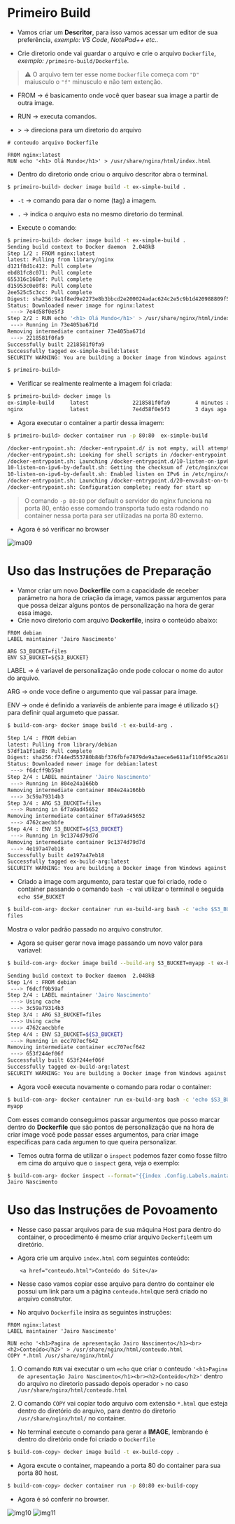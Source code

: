# Primeiro **Build**

* Vamos criar um **Descritor**, para isso vamos acessar um editor de sua preferência, *exemplo:* *VS Code*, *NotePad++* *etc..*

* Crie diretorio onde vai guardar o arquivo e crie o arquivo `Dockerfile`, *exemplo:* `/primeiro-build/Dockerfile`.

> ⚠️ O arquivo tem ter esse nome `Dockerfile` começa com `"D"` maiusculo o `"f"` minusculo e não tem extenção.


* FROM &rarr; é basicamento onde você quer basear sua image a partir de outra image.

* RUN &rarr; executa comandos.
* \> &rarr; direciona para um diretorio do arquivo

```text
# conteudo arquivo Dockerfile

FROM nginx:latest
RUN echo '<h1> Olá Mundo</h1>' > /usr/share/nginx/html/index.html

```

* Dentro do diretorio onde criou o arquivo descritor abra o terminal.

```bash
$ primeiro-build> docker image build -t ex-simple-build .
```
* `-t`  &rarr; comando para dar o nome (tag) a imagem.

* **`.`**  &rarr; indica o arquivo esta no mesmo diretorio do terminal.

* Execute o comando: 
```bash
$ primeiro-build> docker image build -t ex-simple-build .
Sending build context to Docker daemon  2.048kB
Step 1/2 : FROM nginx:latest
latest: Pulling from library/nginx
d121f8d1c412: Pull complete
ebd81fc8c071: Pull complete
655316c160af: Pull complete
d15953c0e0f8: Pull complete
2ee525c5c3cc: Pull complete
Digest: sha256:9a1f8ed9e2273e8b3bbcd2e200024adac624c2e5c9b1d420988809f5c0c41a5e
Status: Downloaded newer image for nginx:latest
 ---> 7e4d58f0e5f3
Step 2/2 : RUN echo '<h1> Olá Mundo</h1>' > /usr/share/nginx/html/index.html
 ---> Running in 73e405ba671d
Removing intermediate container 73e405ba671d
 ---> 2218581f0fa9
Successfully built 2218581f0fa9
Successfully tagged ex-simple-build:latest
SECURITY WARNING: You are building a Docker image from Windows against a non-Windows Docker host. All files and directories added to build context will have '-rwxr-xr-x' permissions. It is recommended to double check and reset permissions for sensitive files and directories.

$ primeiro-build>
```

* Verificar se realmente realmente a imagem foi criada:

```bash
$ primeiro-build> docker image ls
ex-simple-build     latest              2218581f0fa9        4 minutes ago       133MB
nginx               latest              7e4d58f0e5f3        3 days ago          133MB

```

* Agora executar o container a partir dessa imagem:

```bash
$ primeiro-build> docker container run -p 80:80  ex-simple-build

/docker-entrypoint.sh: /docker-entrypoint.d/ is not empty, will attempt to perform configuration
/docker-entrypoint.sh: Looking for shell scripts in /docker-entrypoint.d/
/docker-entrypoint.sh: Launching /docker-entrypoint.d/10-listen-on-ipv6-by-default.sh
10-listen-on-ipv6-by-default.sh: Getting the checksum of /etc/nginx/conf.d/default.conf
10-listen-on-ipv6-by-default.sh: Enabled listen on IPv6 in /etc/nginx/conf.d/default.conf
/docker-entrypoint.sh: Launching /docker-entrypoint.d/20-envsubst-on-templates.sh
/docker-entrypoint.sh: Configuration complete; ready for start up
```

> O comando `-p 80:80` por default o servidor do nginx funciona na porta 80, então esse comando transporta tudo esta rodando no container nessa porta para ser utilizadas na porta 80 externo.

* Agora é só verificar no browser

![ima09](img/img09.PNG)

# Uso das Instruções de Preparação

* Vamor criar um novo **Dockerfile** com a capacidade de receber parâmetro na hora de criação da image, vamos passar argumentos para que possa deizar alguns pontos de personalização na hora de gerar essa image.
* Crie novo diretorio com arquivo **Dockerfile**, insira o conteúdo abaixo:

```Text
FROM debian
LABEL maintainer 'Jairo Nascimento'

ARG S3_BUCKET=files
ENV S3_BUCKET=${S3_BUCKET}
```
LABEL &rarr; é variavel de personalização onde pode colocar o nome do autor do arquivo.

ARG &rarr; onde voce define o argumento que vai passar para image.

ENV &rarr; onde é definido a variavéis de anbiente para image é utilizado `${}` para definir qual argumeto que passar.

```bash
$ build-com-arg> docker image build -t ex-build-arg .

Step 1/4 : FROM debian
latest: Pulling from library/debian
57df1a1f1ad8: Pull complete
Digest: sha256:f744ed553780b84bf376fbfe7879de9a3aece6e611af110f95ca26188cf85cb6
Status: Downloaded newer image for debian:latest
 ---> f6dcff9b59af
Step 2/4 : LABEL maintainer 'Jairo Nascimento'
 ---> Running in 804e24a166bb
Removing intermediate container 804e24a166bb
 ---> 3c59a79314b3
Step 3/4 : ARG S3_BUCKET=files
 ---> Running in 6f7a9ad45652
Removing intermediate container 6f7a9ad45652
 ---> 4762caecbbfe
Step 4/4 : ENV S3_BUCKET=${S3_BUCKET}
 ---> Running in 9c1374d79d7d
Removing intermediate container 9c1374d79d7d
 ---> 4e197a47eb18
Successfully built 4e197a47eb18
Successfully tagged ex-build-arg:latest
SECURITY WARNING: You are building a Docker image from Windows against a non-Windows Docker host. All files and directories added to build context will have '-rwxr-xr-x' permissions. It is recommended to double check and reset permissions for sensitive files and directories.
```
* Criado a image com argumento, para testar que foi criado, rode o container passando o comando `bash -c` vai utilizar o terminal e seguida `echo $S#_BUCKET`

```bash
$ build-com-arg> docker container run ex-build-arg bash -c 'echo $S3_BUCKET'
files
```
Mostra o valor padrão passado no arquivo construtor.

* Agora se quiser gerar nova image passando um novo valor para variavel:

```bash
$ build-com-arg> docker image build --build-arg S3_BUCKET=myapp -t ex-build-arg .

Sending build context to Docker daemon  2.048kB
Step 1/4 : FROM debian
 ---> f6dcff9b59af
Step 2/4 : LABEL maintainer 'Jairo Nascimento'
 ---> Using cache
 ---> 3c59a79314b3
Step 3/4 : ARG S3_BUCKET=files
 ---> Using cache
 ---> 4762caecbbfe
Step 4/4 : ENV S3_BUCKET=${S3_BUCKET}
 ---> Running in ecc707ecf642
Removing intermediate container ecc707ecf642
 ---> 653f244ef06f
Successfully built 653f244ef06f
Successfully tagged ex-build-arg:latest
SECURITY WARNING: You are building a Docker image from Windows against a non-Windows Docker host. All files and directories added to build context will have '-rwxr-xr-x' permissions. It is recommended to double check and reset permissions for sensitive files and directories.
```

* Agora você executa novamente o comando para rodar o container:
```bash
$ build-com-arg> docker container run ex-build-arg bash -c 'echo $S3_BUCKET'
myapp
```
Com esses comando conseguimos passar argumentos que posso marcar dentro do **Dockerfile** 
que são pontos de personalização que na hora de criar image você pode passar esses argumentos, para criar image especificas para cada argumen to que queira personalizar.

* Temos outra forma de utilizar o `inspect` podemos fazer como fosse filtro em cima do arquivo que o `inspect` gera, veja o exemplo:

```bash
$ build-com-arg> docker inspect --format="{{index .Config.Labels.maintainer}}" ex-build-arg
Jairo Nascimento
```

# Uso das Instruções de Povoamento

* Nesse caso passar arquivos para de sua máquina Host para dentro do container, o procedimento é mesmo criar arquivo `Dockerfile`em um diretório.

* Agora crie um arquivo `index.html` com seguintes conteúdo:

```text
    <a href="conteudo.html">Conteúdo do Site</a>
```

* Nesse caso vamos copiar esse arquivo para dentro do container ele possui um link para um a página `conteudo.html`que será criado no arquivo construtor.

* No arquivo `Dockerfile` insira as seguintes instruções:

```text
FROM nginx:latest
LABEL maintainer 'Jairo Nascimento'

RUN echo '<h1>Pagina de apresentação Jairo Nascimento</h1><br><h2>Conteúdo</h2>' > /usr/share/nginx/html/conteudo.html
COPY *.html /usr/share/nginx/html/
```

1. O comando `RUN` vai executar o um `echo` que criar o conteudo `'<h1>Pagina de apresentação Jairo Nascimento</h1><br><h2>Conteúdo</h2>'` dentro do arquivo no diretorio passado depois operador `>` no caso `/usr/share/nginx/html/conteudo.html`

2. O comando `COPY` vai copiar todo arquivo com extensão `*.html` que esteja dentro do diretório do arquivo, para dentro do diretorio `/usr/share/nginx/html/` no container.

* No terminal execute o comando para gerar a **IMAGE**, lembrando é dentro do diretório onde foi criado o `Dockerfile`

```bash
$ build-com-copy> docker image build -t ex-build-copy .
```

* Agora excute o container, mapeando a porta 80 do container para sua porta 80 host.

```bash
$ build-com-copy> docker container run -p 80:80 ex-build-copy
```

* Agora é só conferir no browser.

![img10](img/img10.png) ![img11](img/img11.png)


